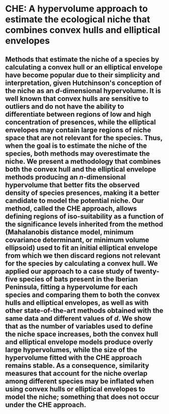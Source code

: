 # CHE: A hypervolume approach to estimate the ecological niche that combines convex hulls and elliptical envelopes

## Methods that estimate the niche of a species by calculating a convex hull or an elliptical envelope have become popular due to their simplicity and interpretation, given Hutchinson's conception of the niche as an $d$-dimensional hypervolume. It is well known that convex hulls are sensitive to outliers and do not have the  ability to differentiate between regions of low and high concentration of presences, while the elliptical envelopes may contain large regions of niche space that are not relevant for the species. Thus, when the goal is to estimate the niche of the species, both methods may overestimate the niche. We present a methodology that combines both the convex hull and the elliptical envelope methods producing an $n$-dimensional hypervolume that better fits the observed density of species presences, making it a better candidate to model the potential niche. Our method, called the CHE approach, allows defining regions of iso-suitability as a function of the significance levels inherited from the method (Mahalanobis distance model, minimum covariance determinant, or minimum volume ellipsoid) used to fit an initial elliptical envelope from which we then discard regions not relevant for the species by calculating a convex hull. We applied our approach to a case study of twenty-five species of bats present in the Iberian Peninsula, fitting a hypervolume for each species and comparing them to both the convex hulls and elliptical envelopes, as well as with other state-of-the-art methods obtained with the same data and different values of $d$. We show that as the number of variables used to define the niche space increases, both the convex hull and elliptical envelope models produce overly large hypervolumes, while the size of the hypervolume fitted with the CHE approach remains stable. As a consequence, similarity measures that account for the niche overlap among different species may be inflated when using convex hulls or elliptical envelopes to model the niche; something that does not occur under the CHE approach.
